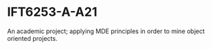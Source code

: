 # IFT6253-A-A21
An academic project; applying MDE principles in order to mine object oriented projects.
